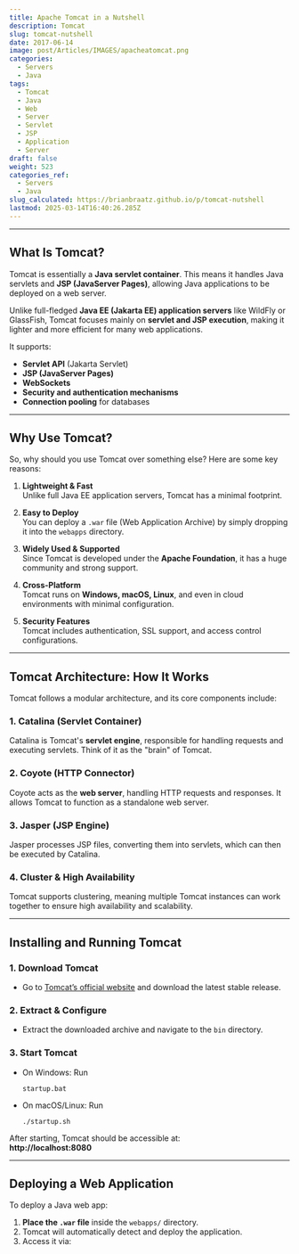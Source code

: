 ```yaml
---
title: Apache Tomcat in a Nutshell
description: Tomcat
slug: tomcat-nutshell
date: 2017-06-14
image: post/Articles/IMAGES/apacheatomcat.png
categories:
  - Servers
  - Java
tags:
  - Tomcat
  - Java
  - Web
  - Server
  - Servlet
  - JSP
  - Application
  - Server
draft: false
weight: 523
categories_ref:
  - Servers
  - Java
slug_calculated: https://brianbraatz.github.io/p/tomcat-nutshell
lastmod: 2025-03-14T16:40:26.285Z
---
```

<!-- 
# Understanding Tomcat

## Introduction

Apache Tomcat is a widely used open-source web server and servlet container for running Java-based web applications. If you've ever wondered how Java web apps actually get served to users, Tomcat is a major player in that game. 

It's lightweight, fast, and relatively easy to configure—though if you're new to it, it can feel a bit overwhelming. Don't worry, though! We’re going to break it all down and make it easy to understand.
-->

***

## What Is Tomcat?

Tomcat is essentially a **Java servlet container**. This means it handles Java servlets and **JSP (JavaServer Pages)**, allowing Java applications to be deployed on a web server.

Unlike full-fledged **Java EE (Jakarta EE) application servers** like WildFly or GlassFish, Tomcat focuses mainly on **servlet and JSP execution**, making it lighter and more efficient for many web applications.

It supports:

* **Servlet API** (Jakarta Servlet)
* **JSP (JavaServer Pages)**
* **WebSockets**
* **Security and authentication mechanisms**
* **Connection pooling** for databases

***

## Why Use Tomcat?

So, why should you use Tomcat over something else? Here are some key reasons:

1. **Lightweight & Fast**\
   Unlike full Java EE application servers, Tomcat has a minimal footprint.

2. **Easy to Deploy**\
   You can deploy a `.war` file (Web Application Archive) by simply dropping it into the `webapps` directory.

3. **Widely Used & Supported**\
   Since Tomcat is developed under the **Apache Foundation**, it has a huge community and strong support.

4. **Cross-Platform**\
   Tomcat runs on **Windows, macOS, Linux**, and even in cloud environments with minimal configuration.

5. **Security Features**\
   Tomcat includes authentication, SSL support, and access control configurations.

***

## Tomcat Architecture: How It Works

Tomcat follows a modular architecture, and its core components include:

### 1. **Catalina (Servlet Container)**

Catalina is Tomcat's **servlet engine**, responsible for handling requests and executing servlets. Think of it as the "brain" of Tomcat.

### 2. **Coyote (HTTP Connector)**

Coyote acts as the **web server**, handling HTTP requests and responses. It allows Tomcat to function as a standalone web server.

### 3. **Jasper (JSP Engine)**

Jasper processes JSP files, converting them into servlets, which can then be executed by Catalina.

### 4. **Cluster & High Availability**

Tomcat supports clustering, meaning multiple Tomcat instances can work together to ensure high availability and scalability.

***

## Installing and Running Tomcat

### 1. **Download Tomcat**

* Go to [Tomcat’s official website](https://tomcat.apache.org/) and download the latest stable release.

### 2. **Extract & Configure**

* Extract the downloaded archive and navigate to the `bin` directory.

### 3. **Start Tomcat**

* On Windows: Run
  ```
  startup.bat
  ```
* On macOS/Linux: Run
  ```
  ./startup.sh
  ```

After starting, Tomcat should be accessible at:\
**http://localhost:8080**

***

## Deploying a Web Application

To deploy a Java web app:

1. **Place the `.war` file** inside the `webapps/` directory.
2. Tomcat will automatically detect and deploy the application.
3. Access it via:
